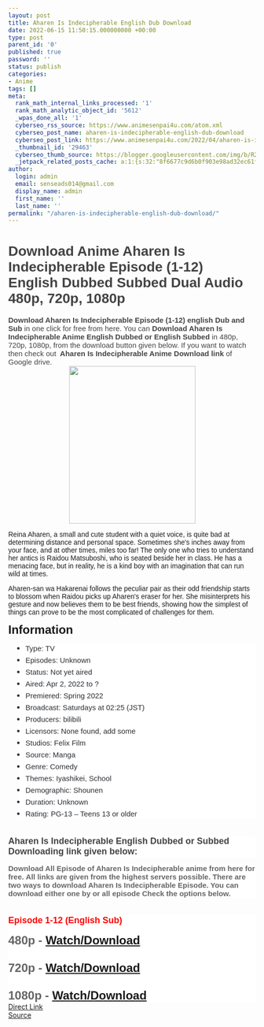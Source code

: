 ```yaml
---
layout: post
title: Aharen Is Indecipherable English Dub Download
date: 2022-06-15 11:50:15.000000000 +00:00
type: post
parent_id: '0'
published: true
password: ''
status: publish
categories:
- Anime
tags: []
meta:
  rank_math_internal_links_processed: '1'
  rank_math_analytic_object_id: '5612'
  _wpas_done_all: '1'
  cyberseo_rss_source: https://www.animesenpai4u.com/atom.xml
  cyberseo_post_name: aharen-is-indecipherable-english-dub-download
  cyberseo_post_link: https://www.animesenpai4u.com/2022/04/aharen-is-indecipherable-english-dub.html
  _thumbnail_id: '29463'
  cyberseo_thumb_source: https://blogger.googleusercontent.com/img/b/R29vZ2xl/AVvXsEjWmGq7hCdb7-vWQli_dXPx2mAa4iH71d2QpCFqfFI3jdxAhAjddh-PenA612GezBTtlm3eFcUYBBO7rgJNM8PU1ZMQP0Qus5lktqpJ6hirCqMxTIqhY_He0qnM5Z-S7vGsnClxfxSsQdCgBVE2IEdfkdQoqZRSuHSu5OX1DYMRvJVkXK318QAisXdb/s320/anime.poll.guy-20220402-0001.jpg
  _jetpack_related_posts_cache: a:1:{s:32:"8f6677c9d6b0f903e98ad32ec61f8deb";a:2:{s:7:"expires";i:1663269454;s:7:"payload";a:3:{i:0;a:1:{s:2:"id";i:27821;}i:1;a:1:{s:2:"id";i:26136;}i:2;a:1:{s:2:"id";i:27965;}}}}
author:
  login: admin
  email: senseads014@gmail.com
  display_name: admin
  first_name: ''
  last_name: ''
permalink: "/aharen-is-indecipherable-english-dub-download/"
---
```

<h1 style="text-align: left;"><span style="color: #444444; font-family: arial;">Download Anime Aharen Is Indecipherable Episode (1-12) English Dubbed Subbed Dual Audio 480p, 720p, 1080p</span></h1>
<div><span style="color: #444444; font-family: arial;"><b style="background: 0px 0px rgb(255, 255, 255); border: 0px; font-size: 15px; outline: 0px; padding: 0px; vertical-align: baseline;">Download Aharen Is Indecipherable Episode (1-12) english Dub and Sub</b><span face="Hanuman, Ruda, sans-serif" style="background: 0px 0px white; border: 0px; font-size: 15px; outline: 0px; padding: 0px; vertical-align: baseline;">&nbsp;in one click for free from here. You can&nbsp;</span><b style="background: 0px 0px rgb(255, 255, 255); border: 0px; font-size: 15px; outline: 0px; padding: 0px; vertical-align: baseline;">Download Aharen Is Indecipherable Anime English Dubbed or English Subbed</b><span face="Hanuman, Ruda, sans-serif" style="background: 0px 0px white; border: 0px; font-size: 15px; outline: 0px; padding: 0px; vertical-align: baseline;">&nbsp;in 480p, 720p, 1080p, from the download button given below. If you want to watch then check out</span><b style="background: 0px 0px rgb(255, 255, 255); border: 0px; font-size: 15px; outline: 0px; padding: 0px; vertical-align: baseline;">&nbsp; Aharen Is Indecipherable Anime Download link</b><span face="Hanuman, Ruda, sans-serif" style="background: 0px 0px white; border: 0px; font-size: 15px; outline: 0px; padding: 0px; vertical-align: baseline;">&nbsp;of Google drive.</span></span></div>
<div class="separator" style="clear: both; text-align: center;"><a href="https://blogger.googleusercontent.com/img/b/R29vZ2xl/AVvXsEjWmGq7hCdb7-vWQli_dXPx2mAa4iH71d2QpCFqfFI3jdxAhAjddh-PenA612GezBTtlm3eFcUYBBO7rgJNM8PU1ZMQP0Qus5lktqpJ6hirCqMxTIqhY_He0qnM5Z-S7vGsnClxfxSsQdCgBVE2IEdfkdQoqZRSuHSu5OX1DYMRvJVkXK318QAisXdb/s1344/anime.poll.guy-20220402-0001.jpg" style="margin-left: 1em; margin-right: 1em;"><span style="font-family: arial;"><img border="0" data-original-height="1344" data-original-width="1080" height="320" src="{{ site.baseurl }}/assets/2022/06/anime.poll.guy-20220402-0001.jpg" width="257" /></span></a></div>
<p><span style="font-family: arial;">Reina Aharen, a small and cute student with a quiet voice, is quite bad at determining distance and personal space. Sometimes she's inches away from your face, and at other times, miles too far! The only one who tries to understand her antics is Raidou Matsuboshi, who is seated beside her in class. He has a menacing face, but in reality, he is a kind boy with an imagination that can run wild at times.</span></p>
<p><span style="font-family: arial;">Aharen-san wa Hakarenai follows the peculiar pair as their odd friendship starts to blossom when Raidou picks up Aharen's eraser for her. She misinterprets his gesture and now believes them to be best friends, showing how the simplest of things can prove to be the most complicated of challenges for them.</span></p>
<p><span style="font-family: arial; font-size: x-large;"><b>Information</b></span></p>
<ul style="background-color: white; border: 0px; box-sizing: border-box; color: #2c2f34; font-size: 15px; list-style: none; margin: 0px 0px 20px 20px; outline: none; padding: 0px 0px 0px 15px;">
<li style="border: 0px; box-sizing: border-box; list-style: none disc; margin: 0px 0px 5px; outline: none; padding: 0px;"><span style="font-family: arial;">Type: TV</span></li>
<li style="border: 0px; box-sizing: border-box; list-style: none disc; margin: 0px 0px 5px; outline: none; padding: 0px;"><span style="font-family: arial;">Episodes: Unknown</span></li>
<li style="border: 0px; box-sizing: border-box; list-style: none disc; margin: 0px 0px 5px; outline: none; padding: 0px;"><span style="font-family: arial;">Status: Not yet aired</span></li>
<li style="border: 0px; box-sizing: border-box; list-style: none disc; margin: 0px 0px 5px; outline: none; padding: 0px;"><span style="font-family: arial;">Aired: Apr 2, 2022 to ?</span></li>
<li style="border: 0px; box-sizing: border-box; list-style: none disc; margin: 0px 0px 5px; outline: none; padding: 0px;"><span style="font-family: arial;">Premiered: Spring 2022</span></li>
<li style="border: 0px; box-sizing: border-box; list-style: none disc; margin: 0px 0px 5px; outline: none; padding: 0px;"><span style="font-family: arial;">Broadcast: Saturdays at 02:25 (JST)</span></li>
<li style="border: 0px; box-sizing: border-box; list-style: none disc; margin: 0px 0px 5px; outline: none; padding: 0px;"><span style="font-family: arial;">Producers: bilibili</span></li>
<li style="border: 0px; box-sizing: border-box; list-style: none disc; margin: 0px 0px 5px; outline: none; padding: 0px;"><span style="font-family: arial;">Licensors: None found, add some</span></li>
<li style="border: 0px; box-sizing: border-box; list-style: none disc; margin: 0px 0px 5px; outline: none; padding: 0px;"><span style="font-family: arial;">Studios: Felix Film</span></li>
<li style="border: 0px; box-sizing: border-box; list-style: none disc; margin: 0px 0px 5px; outline: none; padding: 0px;"><span style="font-family: arial;">Source: Manga</span></li>
<li style="border: 0px; box-sizing: border-box; list-style: none disc; margin: 0px 0px 5px; outline: none; padding: 0px;"><span style="font-family: arial;">Genre: Comedy</span></li>
<li style="border: 0px; box-sizing: border-box; list-style: none disc; margin: 0px 0px 5px; outline: none; padding: 0px;"><span style="font-family: arial;">Themes: Iyashikei, School</span></li>
<li style="border: 0px; box-sizing: border-box; list-style: none disc; margin: 0px 0px 5px; outline: none; padding: 0px;"><span style="font-family: arial;">Demographic: Shounen</span></li>
<li style="border: 0px; box-sizing: border-box; list-style: none disc; margin: 0px 0px 5px; outline: none; padding: 0px;"><span style="font-family: arial;">Duration: Unknown</span></li>
<li style="border: 0px; box-sizing: border-box; list-style: none disc; margin: 0px 0px 5px; outline: none; padding: 0px;"><span style="font-family: arial;">Rating: PG-13 – Teens 13 or older</span></li>
</ul>
<div><span style="color: #2c2f34; font-family: arial;"><span style="font-size: 15px;" /></span><br />
<h3 style="background: 0px 0px rgb(255, 255, 255); border: 0px; color: white; font-family: Hanuman, Ruda, sans-serif; font-size: 21px; margin: 0px 0px 15px; outline: 0px; padding: 0px; vertical-align: baseline;"><span style="background: 0px 0px; border: 0px; color: #444444; font-family: arial; font-size: large; outline: 0px; padding: 0px; vertical-align: baseline;">Aharen Is Indecipherable English Dubbed or Subbed Downloading link given below:</span></h3>
<h3 style="background: 0px 0px rgb(255, 255, 255); border: 0px; color: white; font-family: Hanuman, Ruda, sans-serif; font-size: 21px; margin: 0px 0px 15px; outline: 0px; padding: 0px; vertical-align: baseline;"><span style="background: 0px 0px; border: 0px; color: #444444; font-family: arial; font-size: large; outline: 0px; padding: 0px; vertical-align: baseline;"><b style="background: 0px 0px; border: 0px; color: #656565; font-size: 15px; outline: 0px; padding: 0px; vertical-align: baseline;">Download All Episode of Aharen Is Indecipherable anime</b><span style="background-color: initial; color: #656565; font-size: 15px;">&nbsp;from here for free.&nbsp;All links are given from the highest servers possible. There are two ways to&nbsp;</span><b style="background: 0px 0px; border: 0px; color: #656565; font-size: 15px; outline: 0px; padding: 0px; vertical-align: baseline;">download Aharen Is Indecipherable Episode</b><span style="background-color: initial; color: #656565; font-size: 15px;">. You can download either one by or all episode Check the options below.</span></span></h3>
<div><span style="background: 0px 0px; border: 0px; color: #444444; font-family: arial; font-size: large; outline: 0px; padding: 0px; vertical-align: baseline;"><br /></span></div>
<div>
<div style="background: 0px 0px rgb(255, 255, 255); border: 0px; color: #656565; font-family: Hanuman, Ruda, sans-serif; outline: 0px; padding: 0px; vertical-align: baseline;"><span style="background: 0px 0px; border: 0px; font-family: arial; outline: 0px; padding: 0px; vertical-align: baseline;"><span style="background: 0px 0px; border: 0px; font-size: large; outline: 0px; padding: 0px; vertical-align: baseline;"><b style="background: 0px 0px; border: 0px; outline: 0px; padding: 0px; vertical-align: baseline;"><span style="background: 0px 0px; border: 0px; color: red; outline: 0px; padding: 0px; vertical-align: baseline;">Episode 1-12 (English Sub)</span></b></span></span></div>
<div style="background: 0px 0px rgb(255, 255, 255); border: 0px; color: #656565; font-family: Hanuman, Ruda, sans-serif; outline: 0px; padding: 0px; vertical-align: baseline;"><span style="background: 0px 0px; border: 0px; font-family: arial; outline: 0px; padding: 0px; vertical-align: baseline;"><br /></span></div>
<div style="background: 0px 0px rgb(255, 255, 255); border: 0px; color: #656565; font-family: Hanuman, Ruda, sans-serif; outline: 0px; padding: 0px; vertical-align: baseline;">
<div style="background-attachment: initial; background-clip: initial; background-image: initial; background-origin: initial; background-position: 0px 0px; background-repeat: initial; background-size: initial; border: 0px; outline: 0px; padding: 0px; vertical-align: baseline;"><span style="background: 0px 0px; border: 0px; font-family: arial; outline: 0px; padding: 0px; vertical-align: baseline;"><b style="background: 0px 0px; border: 0px; outline: 0px; padding: 0px; vertical-align: baseline;"><span style="background: 0px 0px; border: 0px; font-size: x-large; outline: 0px; padding: 0px; vertical-align: baseline;">480p - <a href="https://drive.google.com/folderview?id=1zDeOErKLtf1Ph1XazQ3Csgsp4hLpRdsv" target="_blank" rel="noopener">Watch/Download</a></span></b></span></div>
<div style="background-attachment: initial; background-clip: initial; background-image: initial; background-origin: initial; background-position: 0px 0px; background-repeat: initial; background-size: initial; border: 0px; outline: 0px; padding: 0px; vertical-align: baseline;"><span style="background: 0px 0px; border: 0px; font-family: arial; outline: 0px; padding: 0px; vertical-align: baseline;"><b style="background: 0px 0px; border: 0px; outline: 0px; padding: 0px; vertical-align: baseline;"><span style="background: 0px 0px; border: 0px; font-size: x-large; outline: 0px; padding: 0px; vertical-align: baseline;"><br /></span></b></span></div>
<div style="background-attachment: initial; background-clip: initial; background-image: initial; background-origin: initial; background-position: 0px 0px; background-repeat: initial; background-size: initial; border: 0px; outline: 0px; padding: 0px; vertical-align: baseline;"><span style="background: 0px 0px; border: 0px; font-family: arial; outline: 0px; padding: 0px; vertical-align: baseline;"><b style="background: 0px 0px; border: 0px; outline: 0px; padding: 0px; vertical-align: baseline;"><span style="background: 0px 0px; border: 0px; font-size: x-large; outline: 0px; padding: 0px; vertical-align: baseline;">720p - <a href="https://drive.google.com/folderview?id=1zDeOErKLtf1Ph1XazQ3Csgsp4hLpRdsv" target="_blank" rel="noopener">Watch/Download</a></span></b></span></div>
<div style="background-attachment: initial; background-clip: initial; background-image: initial; background-origin: initial; background-position: 0px 0px; background-repeat: initial; background-size: initial; border: 0px; outline: 0px; padding: 0px; vertical-align: baseline;"><span style="background: 0px 0px; border: 0px; font-family: arial; outline: 0px; padding: 0px; vertical-align: baseline;"><b style="background: 0px 0px; border: 0px; outline: 0px; padding: 0px; vertical-align: baseline;"><span style="background: 0px 0px; border: 0px; font-size: x-large; outline: 0px; padding: 0px; vertical-align: baseline;"><br /></span></b></span></div>
<div style="background-attachment: initial; background-clip: initial; background-image: initial; background-origin: initial; background-position: 0px 0px; background-repeat: initial; background-size: initial; border: 0px; outline: 0px; padding: 0px; vertical-align: baseline;"><span style="background: 0px 0px; border: 0px; font-family: arial; outline: 0px; padding: 0px; vertical-align: baseline;"><b style="background: 0px 0px; border: 0px; outline: 0px; padding: 0px; vertical-align: baseline;"><span style="background: 0px 0px; border: 0px; font-size: x-large; outline: 0px; padding: 0px; vertical-align: baseline;">1080p - <a href="https://drive.google.com/folderview?id=1zULBrR5946BqmtOIevGYV6Fm36fjD22T" target="_blank" rel="noopener">Watch/Download</a></span></b></span></div>
</div>
</div>
</div>
<link rel="stylesheet" href="https://cdnjs.cloudflare.com/ajax/libs/font-awesome/4.7.0/css/font-awesome.min.css" />
<div class="divbtn"> <a href="https://handymansurrender.com/fihup8buzv?key=94550f7ce39444073321dde3b8782f97" class="btn"><i class="fa fa-download"></i> Direct Link</a> <br /><a href="https://www.animesenpai4u.com/2022/04/aharen-is-indecipherable-english-dub.html">Source</a> </div>
